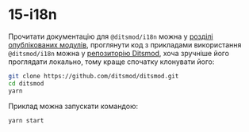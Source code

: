 # 15-i18n

Прочитати документацію для `@ditsmod/i18n` можна у [розділі опублікованих модулів][1], проглянути код з прикладами використання `@ditsmod/i18n` можна у [репозиторію Ditsmod][2], хоча зручніше його проглядати локально, тому краще спочатку клонувати його:

```bash
git clone https://github.com/ditsmod/ditsmod.git
cd ditsmod
yarn
```

Приклад можна запускати командою:

```bash
yarn start
```

[1]: /native-modules/i18n
[2]: https://github.com/ditsmod/ditsmod/tree/main/examples/15-i18n

